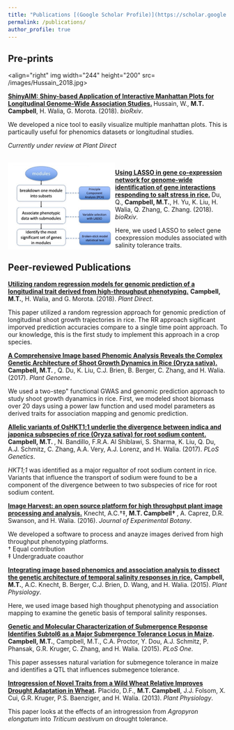 ```yaml
---
title: "Publications [(Google Scholar Profile)](https://scholar.google.com/citations?user=vwawLWcAAAAJ&hl=en)"
permalink: /publications/
author_profile: true
---
```


## Pre-prints

<align="right" img width="244" height="200" src= /images/Hussain_2018.jpg>

<b>[ShinyAIM: Shiny-based Application of Interactive Manhattan Plots for Longitudinal Genome-Wide Association Studies.](/_publications/2018-8-1-ShinyAIM.md) </b> Hussain, W., <b>M.T. Campbell</b>, H. Walia, G. Morota. (2018). <i>bioRxiv</i>.

We developed a nice tool to easily visualize multiple manhattan plots. This is particaully useful for phenomics datasets or longitudinal studies.

  <i>Currently under review at Plant Direct</i>

<br>

<img align="left" width="246" height="200" src= /images/Du_2018.jpg>

<b>[Using LASSO in gene co-expression network for genome-wide identification of gene interactions responding to salt stress in rice.](/_publications/2018-6-29-Using-LASSO-in-gene-co-expression.md) </b> Du, Q., <b>Campbell, M.T.</b>, H. Yu, K. Liu, H. Walia, Q. Zhang, C. Zhang. (2018). <i>bioRxiv</i>. 

Here, we used LASSO to select gene coexpression modules associated with salinity tolerance traits.

## Peer-reviewed Publications

<b>[Utilizing random regression models for genomic prediction of a longitudinal trait derived from high-throughput phenotyping.](/_publications/2018-05-11-Utilizing-random-regression-models-for-genomic-prediction-of-a-longitudinal-trait-derived-from-high-throughput-phenotyping.md)</b> <b>Campbell, M.T.</b>, H. Walia, and G. Morota. (2018). <i>Plant Direct</i>.

This paper utilized a random regression approach for genomic prediction of longitudinal shoot growth trajectories in rice. The RR approach sigificant imporved prediction accuracies compare to a single time point approach. To our knowledge, this is the first study to implement this approach in a crop species. 

<b>[A Comprehensive Image based Phenomic Analysis Reveals the Complex Genetic Architecture of Shoot Growth Dynamics in Rice (Oryza sativa).](/_publications/2017-06-27-A-Comprehensive-Image-based-Phenomic-Analysis-Reveals-the-Complex-Genetic-Architecture-of-Shoot-Growth-Dynamics-in-Rice.md)</b> <b>Campbell, M.T. </b>, Q. Du, K. Liu, C.J. Brien, B. Berger, C. Zhang, and H. Walia. (2017). <i>Plant Genome</i>.

We used a two-step" functional GWAS and genomic prediction approach to study shoot growth dyanamics in rice. First, we modeled shoot biomass over 20 days using a power law function and used model parameters as derived traits for association mapping and genomic prediction.

<b>[Allelic variants of OsHKT1;1 underlie the divergence between indica and japonica subspecies of rice (Oryza sativa) for root sodium content.](/_publications/2017-06-05-Allelic-variants-of-OsHKT11-underlie-the-divergence-between-indica-and-japonica-subspecies-of-rice-for-root-sodium-content.md)</b> <b>Campbell, M.T. </b>, N. Bandillo, F.R.A. Al Shiblawi, S. Sharma, K. Liu, Q. Du, A.J. Schmitz, C. Zhang, A.A. Very, A.J. Lorenz, and H. Walia. (2017). <i>PLoS Genetics</i>.

<i>HKT1;1</i> was identified as a major regualtor of root sodium content in rice. Variants that influence the transport of sodium were found to be a component of the divergence between to two subspecies of rice for root sodium content.

<b>[Image Harvest: an open source platform for high throughput plant image processing and analysis.](/_publications/2016-04-13-Image-Harvest-an-open-source-platform-for-high-throughput-plant-image-processing-and-analysis.md)</b> Knecht, A.C.&#8224;&#8225;, <b>M.T. Campbell&#8224; </b>, A. Caprez, D.R. Swanson, and H. Walia. (2016). <i>Journal of Experimental Botany</i>. <br>

We developed a software to process and anayze images derived from high throughput phenotyping platforms. <br>
&#8224; Equal contribution <br>
&#8225; Undergraduate coauthor

<b>[Integrating image based phenomics and association analysis to dissect the genetic architecture of temporal salinity responses in rice.](/_publications/2015-08-01-Integrating-image-based-phenomics-and-association-analysis-to-dissect-the-genetic-architecture-of-temporal-salinity-responses-in-rice.md)</b> <b>Campbell, M.T.</b>, A.C. Knecht, B. Berger, C.J. Brien, D. Wang, and H. Walia. (2015). <i>Plant Physiology</i>. <br>

Here, we used image based high thoughput phenotyping and association mapping to examine the genetic basis of temporal salinity responses.
  
<b>[Genetic and Molecular Characterization of Submergence Response Identifies Subtol6 as a Major Submergence Tolerance Locus in Maize](/_publications/2015-03-25-Genetic-and-Molecular-Characterization-of-Submergence-Response-Identifies-Subtol6-as-a-Major-Submergence-Tolerance-Locus-in-Maize.md).</b> <b>Campbell, M.T.</b>, Campbell, M.T., C.A. Proctor, Y. Dou, A.J. Schmitz, P. Phansak, G.R. Kruger, C. Zhang, and H. Walia. (2015). <i>PLoS One</i>. <br>

This paper assesses natural variation for submegence tolerance in maize and identifies a QTL that influences submegence tolerance.
  
<b>[Introgression of Novel Traits from a Wild Wheat Relative Improves Drought Adaptation in Wheat](/_publications/2013-10-01-Introgression-of-novel-traits-from-a-wild-wheat-relative-improves-drought-adaptation-in-wheat.md).</b>  Placido, D.F., <b>M.T. Campbell</b>, J.J. Folsom, X. Cui, G.R. Kruger, P.S. Baenziger, and H. Walia. (2013). <i>Plant Physiology</i>. <br>

This paper looks at the effects of an introgression from <i>Agropyron elongatum</i> into <i>Triticum aestivum</i> on drought tolerance.
